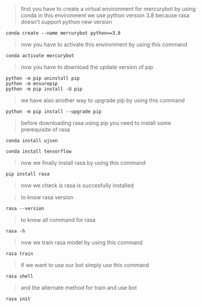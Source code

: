 >first you have to create a virtual environment for mercurybot by using conda
in this environment we use python version 3.8 because rasa doesn't support python new version
```
conda create --name mercurybot python==3.8
```
>now you have to activate this environment by using this command
```
conda activate mercurybot
```
>now you have to download the update version of pip
```
python -m pip uninstall pip
python -m ensurepip
python -m pip install -U pip
```
>we have also another way to upgrade pip by using this command
```
python -m pip install --upgrade pip
```
>before downloading rasa using pip you need to install some prerequisite of rasa
```
conda install ujson
```
```
conda install tensorflow
```
>now we finally install rasa by using this command
```
pip install rasa
```
>now we check is rasa is succesfully installed

>to know rasa version
```
rasa --version
```
>to know all command for rasa
```
rasa -h
```
>now we train rasa model by using this command
```
rasa train
```
>if we want to use our bot simply use this command
```
rasa shell
```
>and the alternate method for train and use bot
```
rasa init
```
